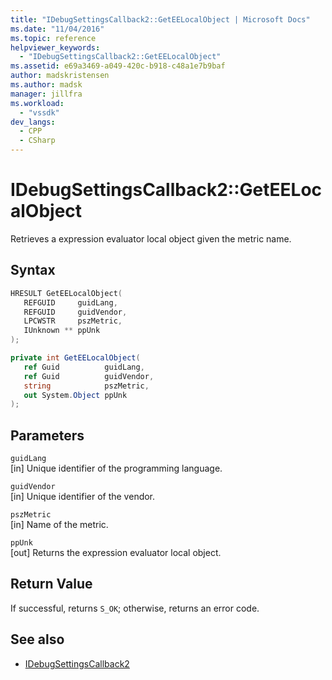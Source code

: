 ```yaml
---
title: "IDebugSettingsCallback2::GetEELocalObject | Microsoft Docs"
ms.date: "11/04/2016"
ms.topic: reference
helpviewer_keywords:
  - "IDebugSettingsCallback2::GetEELocalObject"
ms.assetid: e69a3469-a049-420c-b918-c48a1e7b9baf
author: madskristensen
ms.author: madsk
manager: jillfra
ms.workload:
  - "vssdk"
dev_langs:
  - CPP
  - CSharp
---
```

# IDebugSettingsCallback2::GetEELocalObject
Retrieves a expression evaluator local object given the metric name.

## Syntax

```cpp
HRESULT GetEELocalObject(
   REFGUID     guidLang,
   REFGUID     guidVendor,
   LPCWSTR     pszMetric,
   IUnknown ** ppUnk
);
```

```csharp
private int GetEELocalObject(
   ref Guid          guidLang,
   ref Guid          guidVendor,
   string            pszMetric,
   out System.Object ppUnk
);
```

## Parameters
`guidLang`\
[in] Unique identifier of the programming language.

`guidVendor`\
[in] Unique identifier of the vendor.

`pszMetric`\
[in] Name of the metric.

`ppUnk`\
[out] Returns the expression evaluator local object.

## Return Value
 If successful, returns `S_OK`; otherwise, returns an error code.

## See also
- [IDebugSettingsCallback2](../../../extensibility/debugger/reference/idebugsettingscallback2.md)